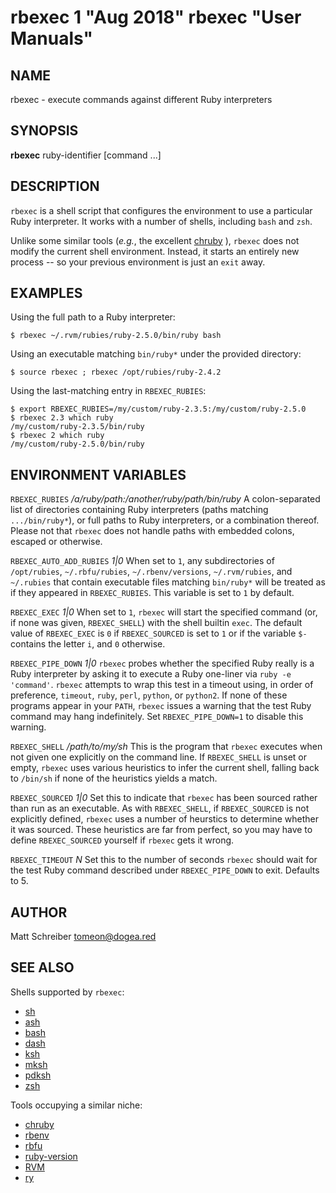 # rbexec 1 "Aug 2018" rbexec "User Manuals"

## NAME

rbexec - execute commands against different Ruby interpreters

## SYNOPSIS

**rbexec** ruby-identifier [command ...]

## DESCRIPTION

`rbexec` is a shell script that configures the environment to use a particular
Ruby interpreter. It works with a number of shells, including `bash` and `zsh`.

Unlike some similar tools (*e.g.*, the excellent
[chruby](https://github.com/postmodern/chruby) ), `rbexec` does not modify the
current shell environment. Instead, it starts an entirely new process -- so
your previous environment is just an `exit` away.

## EXAMPLES

Using the full path to a Ruby interpreter:

    $ rbexec ~/.rvm/rubies/ruby-2.5.0/bin/ruby bash

Using an executable matching `bin/ruby*` under the provided directory:

    $ source rbexec ; rbexec /opt/rubies/ruby-2.4.2

Using the last-matching entry in `RBEXEC_RUBIES`:

    $ export RBEXEC_RUBIES=/my/custom/ruby-2.3.5:/my/custom/ruby-2.5.0
    $ rbexec 2.3 which ruby
    /my/custom/ruby-2.3.5/bin/ruby
    $ rbexec 2 which ruby
    /my/custom/ruby-2.5.0/bin/ruby

## ENVIRONMENT VARIABLES

`RBEXEC_RUBIES` */a/ruby/path:/another/ruby/path/bin/ruby*
  A colon-separated list of directories containing Ruby interpreters (paths
  matching `.../bin/ruby*`), or full paths to Ruby interpreters, or a
  combination thereof. Please not that `rbexec` does not handle paths with
  embedded colons, escaped or otherwise.

`RBEXEC_AUTO_ADD_RUBIES` *1|0*
  When set to `1`, any subdirectories of `/opt/rubies`, `~/.rbfu/rubies`,
  `~/.rbenv/versions`, `~/.rvm/rubies`, and `~/.rubies` that contain executable
  files matching `bin/ruby*` will be treated as if they appeared in
  `RBEXEC_RUBIES`. This variable is set to `1` by default.

`RBEXEC_EXEC` *1|0*
  When set to `1`, `rbexec` will start the specified command (or, if none was
  given, `RBEXEC_SHELL`) with the shell builtin `exec`. The default value of
  `RBEXEC_EXEC` is `0` if `RBEXEC_SOURCED` is set to `1` or if the variable
  `$-` contains the letter `i`, and `0` otherwise.

`RBEXEC_PIPE_DOWN` *1|0*
  `rbexec` probes whether the specified Ruby really is a Ruby interpreter by
  asking it to execute a Ruby one-liner via `ruby -e 'command'`.  `rbexec`
  attempts to wrap this test in a timeout using, in order of preference,
  `timeout`, `ruby`, `perl`, `python`, or `python2`. If none of these programs
  appear in your `PATH`, `rbexec` issues a warning that the test Ruby command
  may hang indefinitely. Set `RBEXEC_PIPE_DOWN=1` to disable this warning.

`RBEXEC_SHELL` */path/to/my/sh*
  This is the program that `rbexec` executes when not given one explicitly on
  the command line. If `RBEXEC_SHELL` is unset or empty, `rbexec` uses various
  heuristics to infer the current shell, falling back to `/bin/sh` if none of
  the heuristics yields a match.

`RBEXEC_SOURCED` *1|0*
  Set this to indicate that `rbexec` has been sourced rather than run as an
  executable. As with `RBEXEC_SHELL`, if `RBEXEC_SOURCED` is not explicitly
  defined, `rbexec` uses a number of heurstics to determine whether it was
  sourced. These heuristics are far from perfect, so you may have to define
  `RBEXEC_SOURCED` yourself if `rbexec` gets it wrong.

`RBEXEC_TIMEOUT` *N*
  Set this to the number of seconds `rbexec` should wait for the test Ruby
  command described under `RBEXEC_PIPE_DOWN` to exit. Defaults to 5.

## AUTHOR

Matt Schreiber <tomeon@dogea.red>

## SEE ALSO

Shells supported by `rbexec`:

* [sh](man:sh(1))
* [ash](man:ash(1))
* [bash](man:bash(1))
* [dash](man:dash(1))
* [ksh](man:ksh(1))
* [mksh](man:mksh(1))
* [pdksh](man:pdksh(1))
* [zsh](man:zsh(1))

Tools occupying a similar niche:

* [chruby](https://github.com/postmodern/chruby)
* [rbenv](https://github.com/sstephenson/rbenv)
* [rbfu](https://github.com/hmans/rbfu)
* [ruby-version](https://github.com/wilmoore/ruby-version)
* [RVM](https://rvm.io/)
* [ry](https://github.com/jneen/ry)
